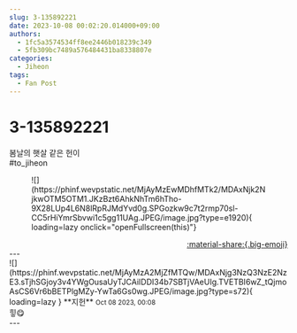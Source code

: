 ```yaml
---
slug: 3-135892221
date: 2023-10-08 00:02:20.014000+09:00
authors:
  - 1fc5a3574534ff8ee2446b018239c349
  - 5fb309bc7489a576484431ba8338807e
categories:
  - Jiheon
tags:
  - Fan Post
---
```


# 3-135892221

<div class="post-container" markdown="1">
<div class="content-container md-sidebar__scrollwrap" markdown="1">

봄날의 햇살 같은 헌이<br>\#to_jiheon 
<figure markdown="1">
![](https://phinf.wevpstatic.net/MjAyMzEwMDhfMTk2/MDAxNjk2NjkwOTM5OTM1.JKzBzt6AhkNhTm6hTho-9X28LUp4L6N8lRpRJMdYvd0g.SPGozkw9c7t2rmp70sl-CC5rHiYmrSbvwi1c5gg11UAg.JPEG/image.jpg?type=e1920){ loading=lazy onclick="openFullscreen(this)"}
</figure>


</div>
</div>

<div style="text-align: right;" markdown="1">
<a href="https://weverse.io/fromis9/fanpost/3-135892221" style="text-align: right;">:material-share:{.big-emoji}</a>
</div>
---

<div class="comments-container md-sidebar__scrollwrap" markdown="1">
<div class="comment" markdown="1">
<div class='id-container' markdown="1">
![](https://phinf.wevpstatic.net/MjAyMzA2MjZfMTQw/MDAxNjg3NzQ3NzE2NzE3.sTjhSGjoy3v4YWgOusaUyTJCAiIDDI34b7SBTjVAeUIg.TVETBI6wZ_tQjmoAsCS6Vr6bBETPlgMZy-YwTa6Gs0wg.JPEG/image.jpg?type=s72){ loading=lazy }
**<span class="artist">지헌</span>** <small>Oct 08 2023, 00:08</small><br>
</div>
<div class='comment-body' markdown="1">
힣😋
</div>
</div>
</div>
---
